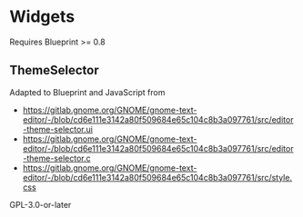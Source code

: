 # Widgets

Requires Blueprint >= 0.8

## ThemeSelector

Adapted to Blueprint and JavaScript from

- https://gitlab.gnome.org/GNOME/gnome-text-editor/-/blob/cd6e111e3142a80f509684e65c104c8b3a097761/src/editor-theme-selector.ui
- https://gitlab.gnome.org/GNOME/gnome-text-editor/-/blob/cd6e111e3142a80f509684e65c104c8b3a097761/src/editor-theme-selector.c
- https://gitlab.gnome.org/GNOME/gnome-text-editor/-/blob/cd6e111e3142a80f509684e65c104c8b3a097761/src/style.css

GPL-3.0-or-later
